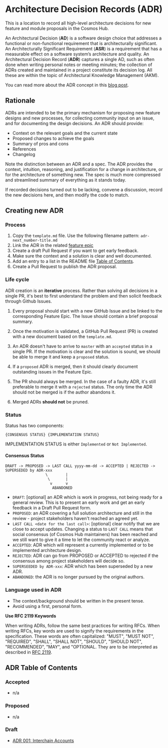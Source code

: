 <!--
parent:
  order: false
-->

# Architecture Decision Records (ADR)

This is a location to record all high-level architecture decisions for new feature and module proposals in the Cosmos Hub.

An Architectural Decision (**AD**) is a software design choice that addresses a functional or non-functional requirement that is architecturally significant.
An Architecturally Significant Requirement (**ASR**) is a requirement that has a measurable effect on a software system’s architecture and quality.
An Architectural Decision Record (**ADR**) captures a single AD, such as often done when writing personal notes or meeting minutes; the collection of ADRs created and maintained in a project constitute its decision log. All these are within the topic of Architectural Knowledge Management (AKM).

You can read more about the ADR concept in this [blog post](https://product.reverb.com/documenting-architecture-decisions-the-reverb-way-a3563bb24bd0#.78xhdix6t).

## Rationale

ADRs are intended to be the primary mechanism for proposing new feature designs and new processes, for collecting community input on an issue, and for documenting the design decisions.
An ADR should provide:

- Context on the relevant goals and the current state
- Proposed changes to achieve the goals
- Summary of pros and cons
- References
- Changelog

Note the distinction between an ADR and a spec. The ADR provides the context, intuition, reasoning, and
justification for a change in architecture, or for the architecture of something
new. The spec is much more compressed and streamlined summary of everything as
it stands today.

If recorded decisions turned out to be lacking, convene a discussion, record the new decisions here, and then modify the code to match.

## Creating new ADR

### Process
1. Copy the `template.md` file. Use the following filename pattern: `adr-next_number-title.md`
2. Link the ADR in the related [feature epic](../../.github/ISSUE_TEMPLATE/feature-readiness.md)
2. Create a draft Pull Request if you want to get early feedback.
3. Make sure the context and a solution is clear and well documented.
4. Add an entry to a list in the README file [Table of Contents](#ADR-Table-of-Contents).
5. Create a Pull Request to publish the ADR proposal.

### Life cycle

ADR creation is an **iterative** process. Rather than solving all decisions in a single PR, it's best to first understand the problem and then solicit feedback through Github Issues.

1. Every proposal should start with a new GitHub Issue and be linked to the corresponding Feature Epic. The Issue should contain a brief proposal summary.

2. Once the motivation is validated, a GitHub Pull Request (PR) is created with a new document based on the `template.md`.

3. An ADR doesn't have to arrive to `master` with an `accepted` status in a single PR. If the motivation is clear and the solution is sound, we should be able to merge it and keep a `proposed` status.

4. If a `proposed` ADR is merged, then it should clearly document outstanding issues in the Feature Epic.

5. The PR should always be merged. In the case of a faulty ADR, it's still preferable to merge it with a `rejected` status. The only time the ADR should not be merged is if the author abandons it.

6. Merged ADRs **should not** be pruned.

### Status

Status has two components:

```
{CONSENSUS STATUS} {IMPLEMENTATION STATUS}
```

IMPLEMENTATION STATUS is either `Implemented` or `Not Implemented`.

#### Consensus Status

```
DRAFT -> PROPOSED -> LAST CALL yyyy-mm-dd -> ACCEPTED | REJECTED -> SUPERSEDED by ADR-xxx
                  \        |
                   \       |
                    v      v
                     ABANDONED
```

+ `DRAFT`: [optional] an ADR which is work in progress, not being ready for a general review. This is to present an early work and get an early feedback in a Draft Pull Request form.
+ `PROPOSED`: an ADR covering a full solution architecture and still in the review - project stakeholders haven't reached an agreed yet.
+ `LAST CALL <date for the last call>`: [optional] clear notify that we are close to accept updates. Changing a status to `LAST CALL` means that social consensus (of Cosmos Hub maintainers) has been reached and we still want to give it a time to let the community react or analyze.
+ `ACCEPTED`: ADR which will represent a currently implemented or to be implemented architecture design.
+ `REJECTED`: ADR can go from PROPOSED or ACCEPTED to rejected if the consensus among project stakeholders will decide so.
+ `SUPERSEEDED by ADR-xxx`: ADR which has been superseded by a new ADR.
+ `ABANDONED`: the ADR is no longer pursued by the original authors.

### Language used in ADR

+ The context/background should be written in the present tense.
+ Avoid using a first, personal form.

**Use RFC 2119 Keywords**

When writing ADRs, follow the same best practices for writing RFCs. When writing RFCs, key words are used to signify the requirements in the specification. These words are often capitalized: "MUST", "MUST NOT", "REQUIRED", "SHALL", "SHALL NOT", "SHOULD", "SHOULD NOT", "RECOMMENDED", "MAY", and "OPTIONAL. They are to be interpreted as described in [RFC 2119](https://datatracker.ietf.org/doc/html/rfc2119).

## ADR Table of Contents

### Accepted

- n/a

### Proposed

- n/a


### Draft

- [ADR 001: Interchain Accounts](./adr-001-interchain-accounts.md)
